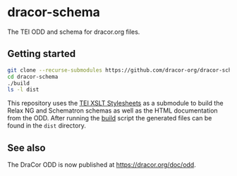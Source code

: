 # dracor-schema

The TEI ODD and schema for dracor.org files.

## Getting started

```sh
git clone --recurse-submodules https://github.com/dracor-org/dracor-schema.git
cd dracor-schema
./build
ls -l dist
```

This repository uses the
[TEI XSLT Stylesheets](https://github.com/TEIC/Stylesheets) as a submodule to
build the Relax NG and Schematron schemas as well as the HTML documentation from
the ODD. After running the [build](./build) script the generated files can be
found in the `dist` directory.

## See also

The DraCor ODD is now published at https://dracor.org/doc/odd.
